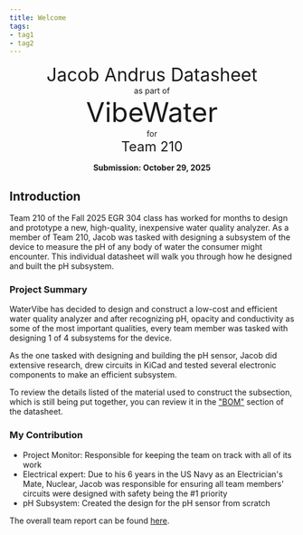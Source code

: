 ```yaml
---
title: Welcome
tags:
- tag1
- tag2
---
```

<center>
<font size= "6">Jacob Andrus Datasheet</font><br>
as part of<br>
<font size= "8"> VibeWater</font><br>
for<br>
<font size= "5"> Team 210 </font><br>

**Submission: October 29, 2025**
</center>

## Introduction

Team 210 of the Fall 2025 EGR 304 class has worked for months to design and prototype a new, high-quality, inexpensive water quality analyzer. As a member of Team 210, Jacob was tasked with designing a subsystem of the device to measure the pH of any body of water the consumer might encounter. This individual datasheet will walk you through how he designed and built the pH subsystem.

### Project Summary

WaterVibe has decided to design and construct a low-cost and efficient water quality analyzer and after recognizing pH, opacity and conductivity as some of the most important qualities, every team member was tasked with designing 1 of 4 subsystems for the device.

As the one tasked with designing and building the pH sensor, Jacob did extensive research, drew circuits in KiCad and tested several electronic components to make an efficient subsystem.

To review the details listed of the material used to construct the subsection, which is still being put together, you can review it in the ["BOM"](https://jandrus4.github.io/03-BOM/BOM/) section of the datasheet.

### My Contribution

* Project Monitor: Responsible for keeping the team on track with all of its work
* Electrical expert: Due to his 6 years in the US Navy as an Electrician's Mate, Nuclear, Jacob was responsible for ensuring all team members' circuits were designed with safety being the #1 priority
* pH Subsystem: Created the design for the pH sensor from scratch

The overall team report can be found [here](https://egr304-2025-f-210.github.io/).